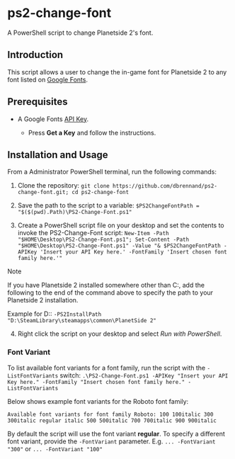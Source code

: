# ps2-change-font

A PowerShell script to change Planetside 2's font.

## Introduction

This script allows a user to change the in-game font for Planetside 2 to any font listed on [Google Fonts](https://fonts.google.com/).

## Prerequisites

* A Google Fonts [API Key](https://developers.google.com/fonts/docs/developer_api#APIKey).

    - Press **Get a Key** and follow the instructions.

## Installation and Usage

From a Administrator PowerShell terminal, run the following commands:

1. Clone the repository: `git clone https://github.com/dbrennand/ps2-change-font.git; cd ps2-change-font`

2. Save the path to the script to a variable: `$PS2ChangeFontPath = "$($(pwd).Path)\PS2-Change-Font.ps1"`

3. Create a PowerShell script file on your desktop and set the contents to invoke the PS2-Change-Font script: `New-Item -Path "$HOME\Desktop\PS2-Change-Font.ps1"; Set-Content -Path "$HOME\Desktop\PS2-Change-Font.ps1" -Value "& $PS2ChangeFontPath -APIKey 'Insert your API Key here.' -FontFamily 'Insert chosen font family here.'"`

> [!NOTE]
> If you have Planetside 2 installed somewhere other than C:\, add the following to the end of the command above to specify the path to your Planetside 2 installation.
>
> Example for D:\: `-PS2InstallPath "D:\SteamLibrary\steamapps\common\PlanetSide 2"`

4. Right click the script on your desktop and select *Run with PowerShell*.

### Font Variant

To list available font variants for a font family, run the script with the `-ListFontVariants` switch: `.\PS2-Change-Font.ps1 -APIKey "Insert your API Key here." -FontFamily "Insert chosen font family here." -ListFontVariants`

Below shows example font variants for the Roboto font family:

```
Available font variants for font family Roboto: 100 100italic 300 300italic regular italic 500 500italic 700 700italic 900 900italic
```

By default the script will use the font variant **regular**. To specify a different font variant, provide the `-FontVariant` parameter. E.g. `... -FontVariant "300"` or `... -FontVariant "100"`
